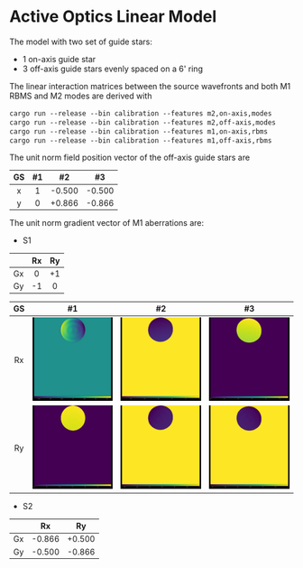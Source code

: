 # Active Optics Linear Model

The model with two set of guide stars:
 * 1 on-axis guide star
 * 3 off-axis guide stars evenly spaced on a 6' ring 

The linear interaction matrices between the source wavefronts and both M1 RBMS and M2 modes
are derived with
```
cargo run --release --bin calibration --features m2,on-axis,modes
cargo run --release --bin calibration --features m2,off-axis,modes
cargo run --release --bin calibration --features m1,on-axis,rbms
cargo run --release --bin calibration --features m1,off-axis,rbms
```

The unit norm field position vector of the off-axis guide stars are

| GS | #1 | #2 | #3 |
|:--:|:--:|:--:|:--:|
| x | 1 | -0.500 | -0.500 |
| y | 0 | +0.866 | -0.866|

The unit norm gradient vector of M1 aberrations are:

 * S1 

|   | Rx | Ry |
|:---:|:---:|:---:|
| Gx | 0 | +1 |
| Gy | -1 | 0 |

| GS | #1 | #2 | #3 |
|:--:|:--:|:--:|:--:|
| Rx | ![](m1_to_agws_col0src0_.png) | ![](m1_to_agws_col0src1_.png) | ![](m1_to_agws_col0src2_.png) |
| Ry | ![](m1_to_agws_col1src0_.png) | ![](m1_to_agws_col1src1_.png) | ![](m1_to_agws_col1src2_.png) |

 * S2 

|   | Rx | Ry |
|:---:|:---:|:---:|
| Gx | -0.866 | +0.500 |
| Gy | -0.500 | -0.866 |